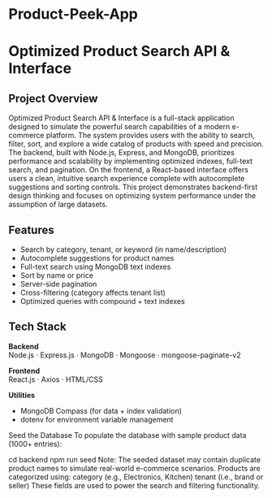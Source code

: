 # Product-Peek-App

# Optimized Product Search API & Interface

## Project Overview

Optimized Product Search API & Interface is a full-stack application designed to simulate the powerful search capabilities of a modern e-commerce platform. The system provides users with the ability to search, filter, sort, and explore a wide catalog of products with speed and precision.
The backend, built with Node.js, Express, and MongoDB, prioritizes performance and scalability by implementing optimized indexes, full-text search, and pagination. On the frontend, a React-based interface offers users a clean, intuitive search experience complete with autocomplete suggestions and sorting controls.
This project demonstrates backend-first design thinking and focuses on optimizing system performance under the assumption of large datasets.

## Features

- Search by category, tenant, or keyword (in name/description)
- Autocomplete suggestions for product names
- Full-text search using MongoDB text indexes
- Sort by name or price
- Server-side pagination
- Cross-filtering (category affects tenant list)
- Optimized queries with compound + text indexes

## Tech Stack

**Backend**  
Node.js · Express.js · MongoDB · Mongoose · mongoose-paginate-v2

**Frontend**  
React.js · Axios · HTML/CSS

**Utilities**  
- MongoDB Compass (for data + index validation)
- dotenv for environment variable management

Seed the Database
To populate the database with sample product data (1000+ entries):

cd backend
npm run seed
Note:
The seeded dataset may contain duplicate product names to simulate real-world e-commerce scenarios.
Products are categorized using:
category (e.g., Electronics, Kitchen)
tenant (i.e., brand or seller)
These fields are used to power the search and filtering functionality.
